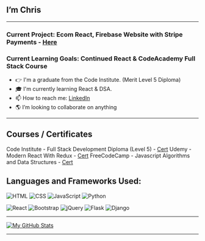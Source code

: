 ## I’m Chris

---

### Current Project: Ecom React, Firebase Website with Stripe Payments - [Here](https://github.com/Birrellc/Project__Ecom-app-REACT)
### Current Learning Goals: Continued React & CodeAcademy Full Stack Course

- 👉 I'm a graduate from the Code Institute. (Merit Level 5 Diploma)
- 🎓 I'm currently learning React & DSA.
- 📫 How to reach me: [LinkedIn](https://www.linkedin.com/in/chrisbirrell17/)
- 🌎 I’m looking to collaborate on anything

---

## Courses / Certificates

Code Institute - Full Stack Development Diploma (Level 5) - [Cert](https://www.credential.net/080f2df4-d5ca-4be4-9605-f58d94b28d5f#gs.b3mjfi)
Udemy - Modern React With Redux - [Cert](https://www.udemy.com/certificate/UC-43a6db03-2482-46ae-be41-00c16e3e6cef/)
FreeCodeCamp - Javascript Algorithms and Data Structures - [Cert](https://www.freecodecamp.org/certification/birrell/javascript-algorithms-and-data-structures)

## Languages and Frameworks Used:

![HTML](https://img.shields.io/badge/-HTML5-E34F26?logo=html5&logoColor=white&style=for-the-badge)
![CSS](https://img.shields.io/badge/-CSS3-1572B6?logo=css3&logoColor=white&style=for-the-badge)
![JavaScript](https://img.shields.io/badge/-JavaScript-F7DF1E?logo=javascript&logoColor=white&style=for-the-badge)
![Python](https://img.shields.io/badge/-Python-3776AB?logo=python&logoColor=white&style=for-the-badge)

![React](https://img.shields.io/badge/React-20232A?style=for-the-badge&logo=react&logoColor=61DAFB)
![Bootstrap](https://img.shields.io/badge/-Bootstrap-7952B3?logo=bootstrap&logoColor=white&style=for-the-badge)
![jQuery](https://img.shields.io/badge/-jQuery-0769AD?logo=jquery&logoColor=white&style=for-the-badge)
![Flask](https://img.shields.io/badge/-Flask-000000?logo=flask&logoColor=white&style=for-the-badge)
![Django](https://img.shields.io/badge/-Django-092E20?logo=django&logoColor=white&style=for-the-badge)

---

[![My GitHub Stats](https://github-readme-stats.vercel.app/api/?username=Birrellc&count_private=true&theme=tokyonight&showicons=true)]()

---


